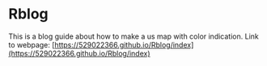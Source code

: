 # Rblog
This is a blog guide about how to make a us map with color indication.
Link to webpage: 
[https://529022366.github.io/Rblog/index](https://529022366.github.io/Rblog/index)